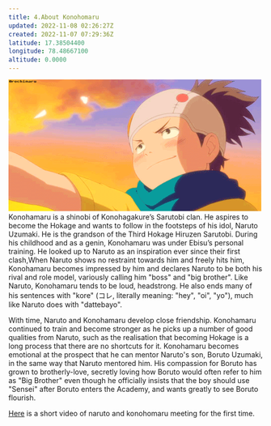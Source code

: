 ```yaml
---
title: 4.About Konohomaru
updated: 2022-11-08 02:26:27Z
created: 2022-11-07 07:29:36Z
latitude: 17.38504400
longitude: 78.48667100
altitude: 0.0000
---
```


![ezgif.com-gif-maker.gif](../../_resources/ezgif.com-gif-maker-1.gif)
Konohamaru is a shinobi of Konohagakure’s Sarutobi clan. He aspires to become the Hokage and wants to follow in the footsteps of his idol, Naruto Uzumaki. He is the grandson of the Third Hokage Hiruzen Sarutobi. During his childhood and as a genin, Konohamaru was under Ebisu’s personal training. He looked up to Naruto as an inspiration ever since their first clash,When Naruto shows no restraint towards him and freely hits him, Konohamaru becomes impressed by him and declares Naruto to be both his rival and role model, variously calling him "boss" and "big brother". Like Naruto, Konohamaru tends to be loud, headstrong. He also ends many of his sentences with "kore" (コレ, literally meaning: "hey", "oi", "yo"), much like Naruto does with "dattebayo".

With time, Naruto and Konohamaru develop close friendship. Konohamaru continued to train and become stronger as he picks up a number of good qualities from Naruto, such as the realisation that becoming Hokage is a long process that there are no shortcuts for it. Konohamaru becomes emotional at the prospect that he can mentor Naruto's son, Boruto Uzumaki, in the same way that Naruto mentored him. His compassion for Boruto has grown to brotherly-love, secretly loving how Boruto would often refer to him as "Big Brother" even though he officially insists that the boy should use "Sensei" after Boruto enters the Academy, and wants greatly to see Boruto flourish.





[Here](https://www.youtube.com/watch?v=8_eTY1teom8) is a short video of naruto and konohomaru meeting for the first time.

